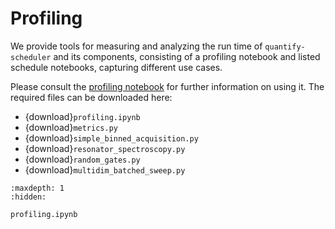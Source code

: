 # Profiling

We provide tools for measuring and analyzing the run time of `quantify-scheduler` and its components, consisting of a profiling notebook and listed schedule notebooks, capturing different use cases.

Please consult the [profiling notebook](profiling.ipynb) for further information on using it. The required files can be downloaded here:
- {download}`profiling.ipynb`
- {download}`metrics.py`
- {download}`simple_binned_acquisition.py`
- {download}`resonator_spectroscopy.py`
- {download}`random_gates.py`
- {download}`multidim_batched_sweep.py`

```{toctree}
:maxdepth: 1
:hidden:

profiling.ipynb
```
